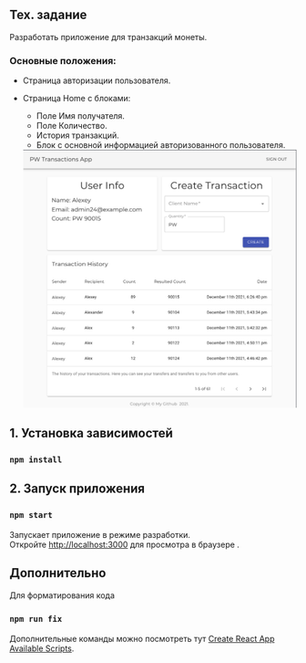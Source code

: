 ## Тех. задание

Разработать приложение для транзакций монеты.

### Основные положения:

- Страница авторизации пользователя.
- Страница Home с блоками:
    - Поле Имя получателя.
    - Поле Количество.
    - История транзакций.
    - Блок с основной информацией авторизованного пользователя.
  

  <img src="./crypto-coin-transaction.png"/>
  
## 1. Установка зависимостей

### `npm install`

## 2. Запуск приложения

### `npm start`

Запускает приложение в режиме разработки.<br />
Откройте [http://localhost:3000](http://localhost:3000) для просмотра в браузере .

## Дополнительно

Для форматирования кода

### `npm run fix`

Дополнительные команды можно посмотреть тут
[Create React App Available Scripts](https://create-react-app.dev/docs/available-scripts/).

